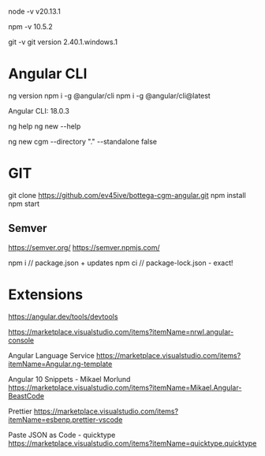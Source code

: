
node -v 
v20.13.1

npm -v
10.5.2

git -v 
git version 2.40.1.windows.1


# Angular CLI 

ng version
npm i -g @angular/cli
npm i -g @angular/cli@latest

Angular CLI: 18.0.3

ng help
ng new --help


ng new cgm --directory  "." --standalone false 

# GIT
git clone https://github.com/ev45ive/bottega-cgm-angular.git
npm install
npm start



## Semver
https://semver.org/
https://semver.npmjs.com/

npm i // package.json + updates
npm ci // package-lock.json - exact!

# Extensions
https://angular.dev/tools/devtools

https://marketplace.visualstudio.com/items?itemName=nrwl.angular-console

Angular Language Service
https://marketplace.visualstudio.com/items?itemName=Angular.ng-template

Angular 10 Snippets - Mikael Morlund
https://marketplace.visualstudio.com/items?itemName=Mikael.Angular-BeastCode

Prettier
https://marketplace.visualstudio.com/items?itemName=esbenp.prettier-vscode

Paste JSON as Code - quicktype
https://marketplace.visualstudio.com/items?itemName=quicktype.quicktype
